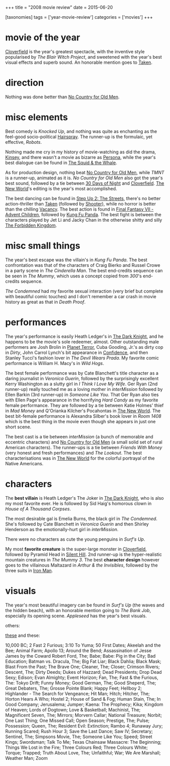 +++
title = "2008 movie review"
date = 2015-06-20

[taxonomies]
tags = ['year-movie-review']
categories = ['movies']
+++

movie of the year
=================

[Cloverfield] is the year's greatest spectacle, with the inventive
style popularised by *The Blair Witch Project*, and sweetened with the
year's best visual effects and superb sound. An honorable mention goes
to [Taken].

direction
=========

Nothing was done better than [No Country
for Old Men].

misc elements
=============

Best comedy is *Knocked Up*, and nothing was quite as enchanting as the
feel-good socio-political [Hairspray]. The runner-up is the formulaic,
yet effective, *Robots*.

Nothing made me cry in my history of movie-watching as did the drama,
[Kinsey], and there wasn't a movie as bizarre as [Persona], while the
year's best dialogue can be found in [The Squid & the Whale].

As for production design, nothing beat [No Country for Old Men], while
*TMNT* is a runner-up, animated as it is. *No Country for Old Men* also
got the year's best sound, followed by a tie between [30 Days of Night]
and [Cloverfield]. [The New World]'s editing is the year's most
accomplished.

The best dancing can be found in [Step Up 2: The Streets], there's no
better action-thriller than [Taken] (followed by [Shooter]), while no
horror is better than the chilling [Vacancy]. The best action is found
in [Final Fantasy VII - Advent Children], followed by [Kung Fu Panda].
The best fight is between the characters played by Jet Li and Jacky Chan
in the otherwise shitty and silly [The Forbidden Kingdom].

misc small things
=================

The year's best escape was the villain's in *Kung Fu Panda*.
The best confrontation was that of the
characters of Craig Bierko and Russel Crowe in a party scene in *The
Cinderella Man*. The best end-credits sequence can be seen in *The
Mummy*, which uses a concept copied from *300*'s end-credits sequence.

*The Condemned* had my favorite sexual interaction (very brief but
complete with beautiful comic touches) and I don't remember a car crash
in movie history as great as that in *Death Proof*.

performances
============

The year's performance is easily Heath Ledger's in [The Dark Knight],
and he happens to be the movie's sole redeemer, almost. Other
outstanding male performers are Josh Brolin in [Planet Terror], Cuba
Gooding, Jr.'s as dirty cop in *Dirty*, John Carrol Lynch's bit
appearance in [Confidence], and then Stanley Tucci's fashion lover in
*The Devil Wears Prada*. My favorite comic performance is William H.
Macy's in *Wild Hogs*.

The best female performance was by Cate Blanchett's title character as
a daring journalist in *Veronica Guerin*, followed by the surprisingly
excellent Kerry Washington as a slutty girl in *I Think I Love My Wife*.
Ger Ryan (2nd runner-up) really touched me as a loving mother in
*interMission* followed by Ellen Barkin (3rd runner-up) in *Someone Like
You*. That Ger Ryan also ties with Ellen Page's appearance in the
horrifying *Hard Candy* as my favorite female performance. They are
followed by a tie between Katie Holmes' thief in *Mad Money* and
Q'Orianka Kilcher's Pocahontas in [The New World]. The best bit-female
performance is Alexandra Silber's book lover in *Room 1408* which is
the best thing in the movie even though she appears in just one short
scene.

The best cast is a tie between *interMission* (a bunch of memorable and
eccentric characters) and [No Country for Old Men] (a small solid set of
rural American characters). The runner-ups is a tie between *Friends
With Money* (very honest and fresh performances) and *The Lookout*. The
best characterisations was in [The New World] for the colorful portrayal
of the Native Americans.

characters
==========

The **best villain** is Heath Ledger's The Joker in [The Dark Knight],
who is also my most favorite ever. He is followed by Sid Haig's
homorous clown in *House of A Thousand Corpses*.

The most desirable gal is Emelia Burns, the black girl in *The
Condemned*. She's followed by Cate Blanchett in *Veronica Guerin* and
then Shirley Henderson as the emotionally-hurt girl in *interMission*.

There were no characters as cute the young penguins in *Surf's Up*.

My most **favorite creature** is the super-large monster in
[Cloverfield], followed by Pyramid Head in [Silent Hill]. 2nd runner-up
is the hyper-realistic mountain creatures in *The Mummy 3*. The best
**character design** however goes to the villainous Maltazard in *Arthur
& the Invisibles*, followed by the three suits in [Iron Man].

visuals
=======

The year's most beautiful imagery can be found in *Surf's Up* (the
waves and the hidden beach), with an honorable mention going to *The
Bank Job*, especially its opening scene. *Appleseed* has the year's
best visuals.

others:

[these] and these:

10,000 BC; 2 Fast 2 Furious; 3:10 To Yuma; 50 First Dates; Akeelah and
the Bee; Animal Farm; Apollo 13; Around the Bend; Assassination of Jesse
James by the Coward Robert Ford, The; Babe; Babe: Pig in the City; Bad
Education; Batman vs. Dracula, The; Big Fat Liar; Black Dahlia; Black
Mask; Blast From the Past; The Brave One; Cleaner, The; Closer; Crimson
Rivers; Descent, The; Dirty Deeds; Dukes of Hazzard; Dead Presidents;
Drop Dead Sexy; Edison; Evan Almighty; Event Horizon; Fan, The; Fast &
the Furious, The: Tokyo Drift; Funny Money; Good German, The; Good
Sheperd, The; Great Debaters, The; Grosse Pointe Blank; Happy Feet;
Hellboy 2; Highlander - The Search for Vengeance; Hit Man; Hitch;
Hitcher, The; Horton Hears A Who; Hostel 2; House of Sand & Fog; Human
Stain, The; In Good Company; Jerusalema; Jumper; Kaena: The Prophecy;
Kika; Kingdom of Heaven; Lords of Dogtown; Love & Basketball; Machinist,
The; Magnificent Seven, The; Mirrors; Morvern Callar; National Treasure;
Norbit; One Last Thing; One Missed Call; Open Season; Prestige, The;
Pulse; Possession; Queen, The; Resident Evil: Extinction; Rambo 4;
Runaway Jury; Running Scared; Rush Hour 3; Save the Last Dance; Saw IV;
Secretary; Sentinel, The; Simpsons Movie, The; Someone Like You; Speed;
Street Kings; Swordsman; Talk To Me; Texas Chainsaw Massacre: The
Beginning; Things We Lost in the Fire; Three Colours Red; Three Colours
White; Torque; Trapped; Truth About Love, The; Unfaithful; War; We Are
Marshall; Weather Man; Zoom


[Cloverfield]: @/cloverfield-2008.md
[Taken]: @/taken-2008.md
[No Country for Old Men]: @/no-country-for-old-men-2007.md
[Hairspray]: @/recent-movies-2008-05-19.md
[Kinsey]: @/kinsey-2004.md
[Persona]: @/persona-1966.md
[The Squid & the Whale]: @/recent-movies-2008-11-06.md
[30 Days of Night]: @/recent-movies-2008-02-01.md
[The New World]: @/the-new-world-2005.md
[Step Up 2: The Streets]: @/recent-movies-2008-12-15.md
[Shooter]: @/shooter-2007.md
[Vacancy]: @/recent-movies-2008-06-26.md
[Final Fantasy VII - Advent Children]: @/final-fantasy-vii-advent-children-2005.md
[Kung Fu Panda]: @/kung-fu-panda-2008.md
[The Forbidden Kingdom]: @/recent-movies-2008-10-12.md
[The Dark Knight]: @/the-dark-knight-2008.md
[Planet Terror]: @/planet-terror-2007.md
[Confidence]: @/confidence-2002.md
[Silent Hill]: @/silent-hill-2006.md
[Iron Man]: @/iron-man.md
[these]: http://tshepang.github.io/tags/2008-movie.md
